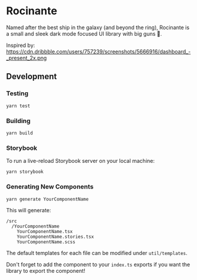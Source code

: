 # Rocinante

Named after the best ship in the galaxy (and beyond the ring), Rocinante is a small and sleek dark mode focused UI library with big guns 💪.

Inspired by: https://cdn.dribbble.com/users/757239/screenshots/5666916/dashboard_-_present_2x.png

## Development

### Testing

```
yarn test
```

### Building

```
yarn build
```

### Storybook

To run a live-reload Storybook server on your local machine:

```
yarn storybook
```

### Generating New Components

```
yarn generate YourComponentName
```

This will generate:

```
/src
  /YourComponentName
    YourComponentName.tsx
    YourComponentName.stories.tsx
    YourComponentName.scss
```

The default templates for each file can be modified under `util/templates`.

Don't forget to add the component to your `index.ts` exports if you want the library to export the component!
